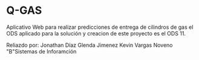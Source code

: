 # Q-GAS

Aplicativo Web para realizar predicciones de entrega de cilindros de gas el ODS aplicado para la solución y creacion de este proyecto es el ODS 11.

Reliazdo por: 
Jonathan Díaz
Glenda Jimenez
Kevin Vargas
Noveno "B"Sistemas de Inforamción
